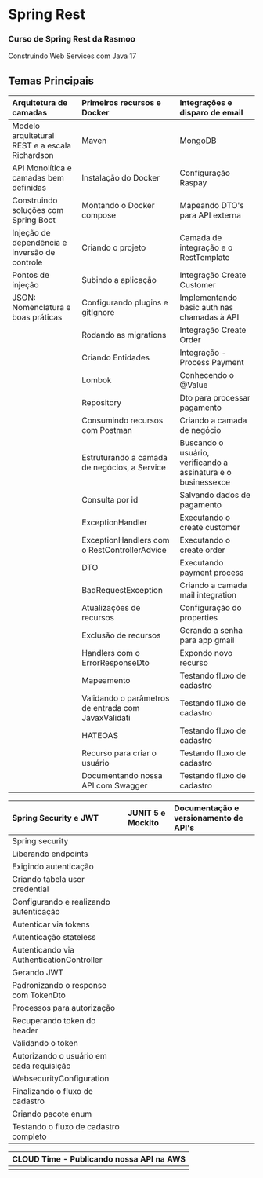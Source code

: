 # Spring Rest
### Curso de Spring Rest da Rasmoo
 Construindo Web Services com Java 17
</br>

## Temas Principais
|       Arquitetura de camadas                                               |       Primeiros recursos e Docker                        |       Integrações e disparo de email                               |
|       :--                                                                  |       :--                                                |       :--                                                          |
|       Modelo arquitetural REST e a escala Richardson                       |       Maven                                              |       MongoDB                                                      |
|       API Monolítica e camadas bem definidas                               |       Instalação do Docker                               |       Configuração Raspay                                          |
|       Construindo soluções com Spring Boot                                 |       Montando o Docker compose                          |       Mapeando DTO's para API externa                              |
|       Injeção de dependência e inversão de controle                        |       Criando o projeto                                  |       Camada de integração e o RestTemplate                        |
|       Pontos de injeção                                                    |       Subindo a aplicação                                |       Integração Create Customer                                   |
|       JSON: Nomenclatura e boas práticas                                   |       Configurando plugins e gitIgnore                   |       Implementando basic auth nas chamadas à API                  |
|                                                                            |       Rodando as migrations                              |       Integração Create Order                                      |
|                                                                            |       Criando Entidades                                  |       Integração - Process Payment                                 |
|                                                                            |       Lombok                                             |       Conhecendo o @Value                                          |
|                                                                            |       Repository                                         |       Dto para processar pagamento                                 |
|                                                                            |       Consumindo recursos com Postman                    |       Criando a camada de negócio                                  |
|                                                                            |       Estruturando a camada de negócios, a Service       |       Buscando o usuário, verificando a assinatura e o businessexce|
|                                                                            |       Consulta por id                                    |       Salvando dados de pagamento                                  |
|                                                                            |       ExceptionHandler                                   |       Executando o create customer                                 |
|                                                                            |       ExceptionHandlers com o RestControllerAdvice       |       Executando o create order                                    |
|                                                                            |       DTO                                                |       Executando payment process                                   |
|                                                                            |       BadRequestException                                |       Criando a camada mail integration                            |
|                                                                            |       Atualizações de recursos                           |       Configuração do properties                                   |
|                                                                            |       Exclusão de recursos                               |       Gerando a senha para app gmail                               |
|                                                                            |       Handlers com o ErrorResponseDto                    |       Expondo novo recurso                                         |
|                                                                            |       Mapeamento                                         |       Testando fluxo de cadastro                                   |
|                                                                            |       Validando o parâmetros de entrada com JavaxValidati|       Testando fluxo de cadastro                                   |
|                                                                            |       HATEOAS                                            |       Testando fluxo de cadastro                                   |
|                                                                            |       Recurso para criar o usuário                       |       Testando fluxo de cadastro                                   |
|                                                                            |       Documentando nossa API com Swagger                 |       Testando fluxo de cadastro                                   |

|       Spring Security e JWT                                                |       JUNIT 5 e Mockito                                  |       Documentação e versionamento de API's                        |
|       :--                                                                  |       :--                                                |       :--                                                          |
|       Spring security                                                      |                                                          |                                                                    |
|       Liberando endpoints                                                  |                                                          |                                                                    |
|       Exigindo autenticação                                                |                                                          |                                                                    |
|       Criando tabela user credential                                       |                                                          |                                                                    |
|       Configurando e realizando autenticação                               |                                                          |                                                                    |
|       Autenticar via tokens                                                |                                                          |                                                                    |
|       Autenticação stateless                                               |                                                          |                                                                    |
|       Autenticando via AuthenticationController                            |                                                          |                                                                    |
|       Gerando JWT                                                          |                                                          |                                                                    |
|       Padronizando o response com TokenDto                                 |                                                          |                                                                    |
|       Processos para autorização                                           |                                                          |                                                                    |
|       Recuperando token do header                                          |                                                          |                                                                    |
|       Validando o token                                                    |                                                          |                                                                    |
|       Autorizando o usuário em cada requisição                             |                                                          |                                                                    |
|       WebsecurityConfiguration					     |                                                          |                                                                    |
|       Finalizando o fluxo de cadastro                                      |                                                          |                                                                    |
|       Criando pacote enum                                                  |                                                          |                                                                    |
|       Testando o fluxo de cadastro completo                                |                                                          |                                                                    |

|       CLOUD Time - Publicando nossa API na AWS                             |
|       :--                                                                  |
|                                                                            |
